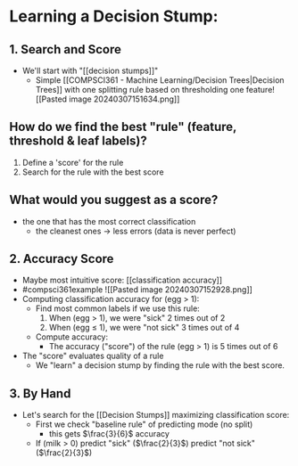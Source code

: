 # Learning a Decision Stump: 
## 1. Search and Score
- We'll start with "[[decision stumps]]"
	- Simple [[COMPSCI361 - Machine Learning/Decision Trees|Decision Trees]] with one splitting rule based on thresholding one feature![[Pasted image 20240307151634.png]]

## How do we find the best "rule" (feature, threshold & leaf labels)?
1. Define a 'score' for the rule
2. Search for the rule with the best score

## What would you suggest as a score?
- the one that has the most correct classification
	- the cleanest ones $\rightarrow$ less errors (data is never perfect)

## 2. Accuracy Score
- Maybe most intuitive score: [[classification accuracy]]
- #compsci361example ![[Pasted image 20240307152928.png]]
- Computing classification accuracy for (egg > 1):
	- Find most common labels if we use this rule:
		1. When (egg $\gt$ 1), we were "sick" 2 times out of 2
		2. When (egg $\leq$ 1), we were "not sick" 3 times out of 4
	- Compute accuracy:
		- The accuracy ("score") of the rule (egg > 1) is 5 times out of 6
- The "score" evaluates quality of a rule
	- We "learn" a decision stump by finding the rule with the best score.

## 3. By Hand
- Let's search for the [[Decision Stumps]] maximizing classification score:
	- First we check "baseline rule" of predicting mode (no split)
		- this gets $\frac{3}{6}$ accuracy
	- If (milk > 0) predict "sick" ($\frac{2}{3}$) predict "not sick" ($\frac{2}{3}$)